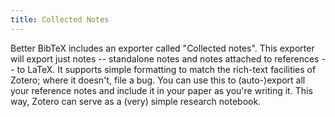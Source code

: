 ```yaml
---
title: Collected Notes
---
```


Better BibTeX includes an exporter called "Collected notes". This exporter will export just notes -- standalone notes
and notes attached to references -- to LaTeX. It supports simple formatting to match the rich-text facilities of Zotero;
where it doesn't, file a bug. You can use this to (auto-)export all your reference notes and include it in your paper as
you're writing it. This way, Zotero can serve as a (very) simple research notebook.
